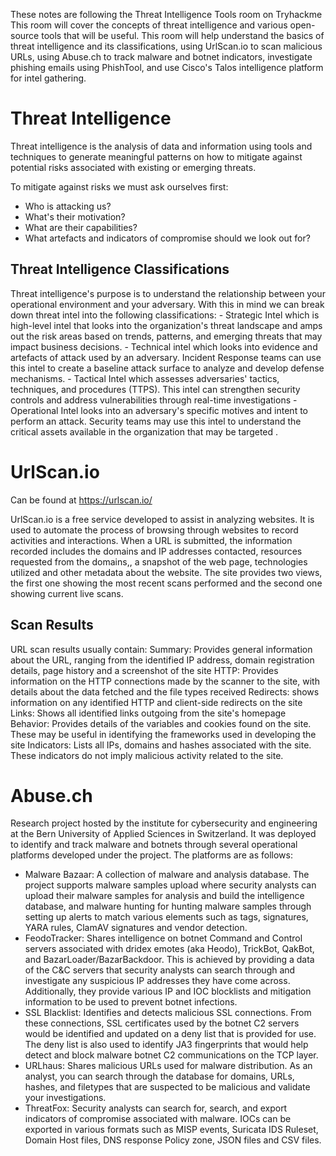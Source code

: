 These notes are following the Threat Intelligence Tools room on Tryhackme
This room will cover the concepts of threat intelligence and various open-source tools that will be useful. This room will help understand the basics of threat intelligence and its classifications, using UrlScan.io to scan malicious URLs, using Abuse.ch to track malware and botnet indicators, investigate phishing emails using PhishTool, and use Cisco's Talos intelligence platform for intel gathering.

# Threat Intelligence

Threat intelligence is the analysis of data and information using tools and techniques to generate meaningful patterns on how to mitigate against potential risks associated with existing or emerging threats.

To mitigate against risks we must ask ourselves first:
- Who is attacking us?
- What's their motivation?
- What are their capabilities?
- What artefacts and indicators of compromise should we look out for?

<h2> Threat Intelligence Classifications </h2>
Threat intelligence's purpose is to understand the relationship between your operational environment and your adversary. With this in mind we can break down threat intel into the following classifications:
- Strategic Intel which is high-level intel that looks into the organization's threat landscape and amps out the risk areas based on trends, patterns, and emerging threats that may impact business decisions.
- Technical intel which looks into evidence and artefacts of attack used by an adversary. Incident Response teams can use this intel to create a baseline attack surface to analyze and develop defense mechanisms.
- Tactical Intel which assesses adversaries' tactics, techniques, and procedures (TTPS). This intel can strengthen security controls and address vulnerabilities through real-time investigations
- Operational Intel  looks into an adversary's specific motives and intent to perform an attack. Security teams may use this intel to understand the critical assets available in the organization that may be targeted .

# UrlScan.io

Can be found at https://urlscan.io/

UrlScan.io is a free service developed to assist in analyzing websites. It is used to automate the process of browsing through websites to record activities and interactions. When a URL is submitted, the information recorded includes the domains and IP addresses contacted, resources requested from the domains,, a snapshot of the web page, technologies utilized and other metadata about the website. The site provides two views, the first one showing the most recent scans performed and the second one showing current live scans.

<h2> Scan Results </h2>
URL scan results usually contain:
Summary: Provides general information about the URL, ranging from the identified IP address, domain registration details, page history and a screenshot of the site
HTTP: Provides information on the HTTP connections made by the scanner to the site, with details about the data fetched and the file types received
Redirects: shows information on any identified HTTP and client-side redirects on the site
Links: Shows all identified links outgoing from the site's homepage
Behavior: Provides details of the variables and cookies found on the site. These may be useful in identifying the frameworks used in developing the site 
Indicators: Lists all IPs, domains and hashes associated with the site. These indicators do not imply malicious activity related to the site.

# Abuse.ch
Research project hosted by the institute for cybersecurity and engineering at the Bern University of Applied Sciences in Switzerland.  It was deployed to identify and track malware and botnets through several operational platforms developed under the project. The platforms are as follows:
- Malware Bazaar: A collection of malware and analysis database. The project supports malware  samples upload where security analysts can upload their malware samples for analysis and build the intelligence database, and malware hunting for hunting malware samples through setting up alerts to match various elements such as tags, signatures, YARA rules, ClamAV signatures and vendor detection.
- FeodoTracker: Shares intelligence on botnet Command and Control servers associated with dridex  emotes (aka Heodo), TrickBot, QakBot, and BazarLoader/BazarBackdoor. This is achieved by providing a data of the C&C servers that security analysts can search through and investigate any suspicious IP addresses they have come across. Additionally, they provide various IP and IOC blocklists and mitigation information to be used to prevent botnet infections.
- SSL Blacklist: Identifies and detects malicious SSL connections. From these connections, SSL certificates used by the botnet C2 servers would be identified and updated on a deny list that is provided for use. The deny list is also used to identify JA3 fingerprints that would help detect and block malware botnet C2 communications on the TCP  layer. 
- URLhaus: Shares malicious URLs used for malware distribution. As an analyst, you can search through the database for domains, URLs, hashes, and filetypes that are suspected to be malicious and validate your investigations.
- ThreatFox: Security analysts can search for, search, and export indicators of compromise associated with malware. IOCs can be exported in various formats such as MISP events, Suricata IDS Ruleset, Domain Host files, DNS response Policy zone, JSON files and CSV files.